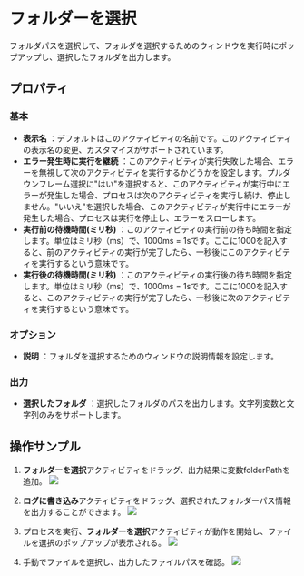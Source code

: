 # フォルダーを選択

フォルダパスを選択して、フォルダを選択するためのウィンドウを実行時にポップアップし、選択したフォルダを出力します。

## プロパティ

### 基本

- **表示名** ：デフォルトはこのアクティビティの名前です。このアクティビティの表示名の変更、カスタマイズがサポートされています。
- **エラー発生時に実行を継続** ：このアクティビティが実行失敗した場合、エラーを無視して次のアクティビティを実行するかどうかを設定します。プルダウンフレーム選択に"はい"を選択すると、このアクティビティが実行中にエラーが発生した場合、プロセスは次のアクティビティを実行し続け、停止しません。"いいえ"を選択した場合、このアクティビティが実行中にエラーが発生した場合、プロセスは実行を停止し、エラーをスローします。
- **実行前の待機時間(ミリ秒)** ：このアクティビティの実行前の待ち時間を指定します。単位はミリ秒（ms）で、1000ms = 1sです。ここに1000を記入すると、前のアクティビティの実行が完了したら、一秒後にこのアクティビティを実行するという意味です。
- **実行後の待機時間(ミリ秒)** ：このアクティビティの実行後の待ち時間を指定します。単位はミリ秒（ms）で、1000ms = 1sです。ここに1000を記入すると、このアクティビティの実行が完了したら、一秒後に次のアクティビティを実行するという意味です。

### オプション

- **説明** ：フォルダを選択するためのウィンドウの説明情報を設定します。

### 出力

- **選択したフォルダ** ：選択したフォルダのパスを出力します。文字列変数と文字列のみをサポートします。

## 操作サンプル
1. **フォルダーを選択**アクティビティをドラッグ、出力結果に変数folderPathを追加。
![](https://docimages.blob.core.chinacloudapi.cn/images/Activities/selectFolder.png)

2. **ログに書き込み**アクティビティをドラッグ、選択されたフォルダーパス情報を出力することができます。
![](https://docimages.blob.core.chinacloudapi.cn/images/Activities/selectFolder-2.png)

3. プロセスを実行、**フォルダーを選択**アクティビティが動作を開始し、ファイルを選択のポップアップが表示される。
![](https://docimages.blob.core.chinacloudapi.cn/images/Activities/selectFolder-3.png)

4. 手動でファイルを選択し、出力したファイルパスを確認。
![](https://docimages.blob.core.chinacloudapi.cn/images/Activities/selectFolder-4.png)




